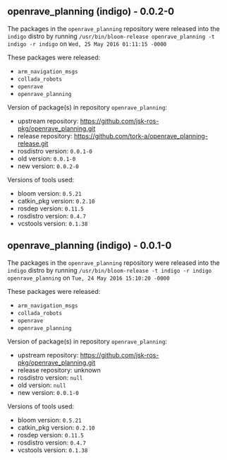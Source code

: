 ## openrave_planning (indigo) - 0.0.2-0

The packages in the `openrave_planning` repository were released into the `indigo` distro by running `/usr/bin/bloom-release openrave_planning -t indigo -r indigo` on `Wed, 25 May 2016 01:11:15 -0000`

These packages were released:
- `arm_navigation_msgs`
- `collada_robots`
- `openrave`
- `openrave_planning`

Version of package(s) in repository `openrave_planning`:

- upstream repository: https://github.com/jsk-ros-pkg/openrave_planning.git
- release repository: https://github.com/tork-a/openrave_planning-release.git
- rosdistro version: `0.0.1-0`
- old version: `0.0.1-0`
- new version: `0.0.2-0`

Versions of tools used:

- bloom version: `0.5.21`
- catkin_pkg version: `0.2.10`
- rosdep version: `0.11.5`
- rosdistro version: `0.4.7`
- vcstools version: `0.1.38`


## openrave_planning (indigo) - 0.0.1-0

The packages in the `openrave_planning` repository were released into the `indigo` distro by running `/usr/bin/bloom-release -t indigo -r indigo openrave_planning` on `Tue, 24 May 2016 15:10:20 -0000`

These packages were released:
- `arm_navigation_msgs`
- `collada_robots`
- `openrave`
- `openrave_planning`

Version of package(s) in repository `openrave_planning`:

- upstream repository: https://github.com/jsk-ros-pkg/openrave_planning.git
- release repository: unknown
- rosdistro version: `null`
- old version: `null`
- new version: `0.0.1-0`

Versions of tools used:

- bloom version: `0.5.21`
- catkin_pkg version: `0.2.10`
- rosdep version: `0.11.5`
- rosdistro version: `0.4.7`
- vcstools version: `0.1.38`


